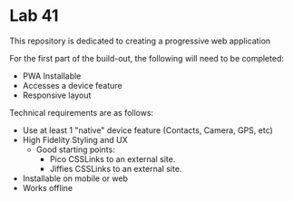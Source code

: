 # Lab 41

This repository is dedicated to creating a progressive web application

For the first part of the build-out, the following will need to be completed:

- PWA Installable
- Accesses a device feature
- Responsive layout

Technical requirements are as follows: 

- Use at least 1 "native" device feature (Contacts, Camera, GPS, etc)
- High Fidelity Styling and UX
  - Good starting points:
    - Pico CSSLinks to an external site.
    - Jiffies CSSLinks to an external site.
- Installable on mobile or web
- Works offline
